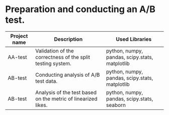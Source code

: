 # Preparation and conducting an A/B test.
| Project name | Description | Used Libraries |
|----------|----------|----------|
| AA-test  | Validation of the correctness of the split testing system.   | python, numpy, pandas, scipy.stats, matplotlib  |
| AB-test   | Conducting analysis of A/B test data.  | python, numpy, pandas, scipy.stats, matplotlib   |
| AB-test  | Analysis of the test based on the metric of linearized likes.  | python, numpy, pandas, scipy.stats, seaborn |
